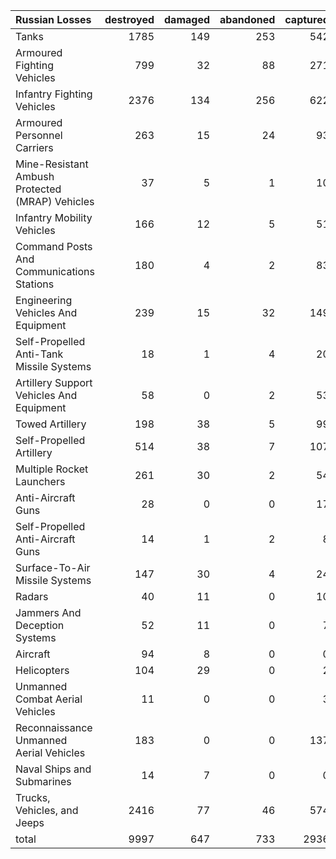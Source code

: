 | Russian Losses                                   |   destroyed |   damaged |   abandoned |   captured |   total |
|:-------------------------------------------------|------------:|----------:|------------:|-----------:|--------:|
| Tanks                                            |        1785 |       149 |         253 |        542 |    2729 |
| Armoured Fighting Vehicles                       |         799 |        32 |          88 |        271 |    1190 |
| Infantry Fighting Vehicles                       |        2376 |       134 |         256 |        622 |    3388 |
| Armoured Personnel Carriers                      |         263 |        15 |          24 |         93 |     395 |
| Mine-Resistant Ambush Protected  (MRAP) Vehicles |          37 |         5 |           1 |         10 |      53 |
| Infantry Mobility Vehicles                       |         166 |        12 |           5 |         51 |     234 |
| Command Posts And Communications Stations        |         180 |         4 |           2 |         83 |     269 |
| Engineering Vehicles And Equipment               |         239 |        15 |          32 |        149 |     435 |
| Self-Propelled Anti-Tank Missile Systems         |          18 |         1 |           4 |         20 |      43 |
| Artillery Support Vehicles And Equipment         |          58 |         0 |           2 |         53 |     113 |
| Towed Artillery                                  |         198 |        38 |           5 |         99 |     340 |
| Self-Propelled Artillery                         |         514 |        38 |           7 |        107 |     666 |
| Multiple Rocket Launchers                        |         261 |        30 |           2 |         54 |     347 |
| Anti-Aircraft Guns                               |          28 |         0 |           0 |         17 |      45 |
| Self-Propelled Anti-Aircraft Guns                |          14 |         1 |           2 |          8 |      25 |
| Surface-To-Air Missile Systems                   |         147 |        30 |           4 |         24 |     205 |
| Radars                                           |          40 |        11 |           0 |         10 |      61 |
| Jammers And Deception Systems                    |          52 |        11 |           0 |          7 |      70 |
| Aircraft                                         |          94 |         8 |           0 |          0 |     102 |
| Helicopters                                      |         104 |        29 |           0 |          2 |     135 |
| Unmanned Combat Aerial Vehicles                  |          11 |         0 |           0 |          3 |      14 |
| Reconnaissance Unmanned Aerial Vehicles          |         183 |         0 |           0 |        137 |     320 |
| Naval Ships and Submarines                       |          14 |         7 |           0 |          0 |      21 |
| Trucks, Vehicles, and Jeeps                      |        2416 |        77 |          46 |        574 |    3113 |
| total                                            |        9997 |       647 |         733 |       2936 |   14313 |